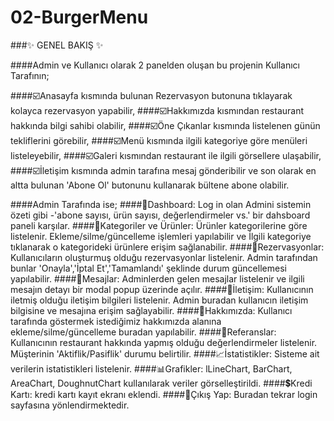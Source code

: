 # 02-BurgerMenu

###✨ GENEL BAKIŞ ✨

####Admin ve Kullanıcı olarak 2 panelden oluşan bu projenin Kullanıcı Tarafının;

####☑️Anasayfa kısmında bulunan Rezervasyon butonuna tıklayarak kolayca rezervasyon yapabilir, 
####☑️Hakkımızda kısmından restaurant hakkında bilgi sahibi olabilir, 
####☑️Öne Çıkanlar kısmında listelenen günün tekliflerini görebilir, 
####☑️Menü kısmında ilgili kategoriye göre menüleri listeleyebilir, 
####☑️Galeri kısmından restaurant ile ilgili görsellere ulaşabilir, 
####☑️İletişim kısmında admin tarafına mesaj gönderibilir ve son olarak en altta bulunan 'Abone Ol' butonunu kullanarak bültene abone olabilir.

####Admin Tarafında ise; 
####🔎Dashboard: Log in olan Admini sistemin özeti gibi -'abone sayısı, ürün sayısı, değerlendirmeler vs.' bir dahsboard paneli karşılar. 
####📌Kategoriler ve Ürünler: Ürünler kategorilerine göre listelenir. Ekleme/silme/güncelleme işlemleri yapılabilir ve İlgili kategoriye tıklanarak o kategorideki ürünlere erişim sağlanabilir. 
####🔗Rezervasyonlar: Kullanıcıların oluşturmuş olduğu rezervasyonlar listelenir. Admin tarafından bunlar 'Onayla','İptal Et','Tamamlandı' şeklinde durum güncellemesi yapılabilir. 
####💬Mesajlar: Adminlerden gelen mesajlar listelenir ve ilgili mesajın detayı bir modal popup üzerinde açılır. 
####📳İletişim: Kullanıcının iletmiş olduğu iletişim bilgileri listelenir. Admin buradan kullanıcın iletişim bilgisine ve mesajına erişim sağlayabilir. 
####🔖Hakkımızda: Kullanıcı tarafında göstermek istediğimiz hakkımızda alanına ekleme/silme/güncelleme buradan yapılabilir. ####👥Referanslar: Kullanıcının restaurant hakkında yapmış olduğu değerlendirmeler listelenir. Müşterinin 'Aktiflik/Pasiflik' durumu belirtilir. 
####📈İstatistikler: Sisteme ait verilerin istatistikleri listelenir. 
####📊Grafikler: lLineChart, BarChart, AreaChart, DoughnutChart kullanılarak veriler görselleştirildi. 
####💲Kredi Kartı: kredi kartı kayıt ekranı eklendi. 
####🔁Çıkış Yap: Buradan tekrar login sayfasına yönlendirmektedir.





